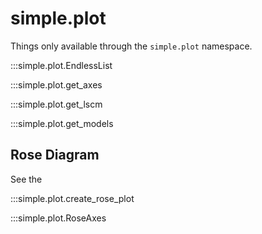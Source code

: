 # simple.plot

Things only available through the ``simple.plot`` namespace.

:::simple.plot.EndlessList

:::simple.plot.get_axes

:::simple.plot.get_lscm

:::simple.plot.get_models

## Rose Diagram

See the 

:::simple.plot.create_rose_plot

:::simple.plot.RoseAxes